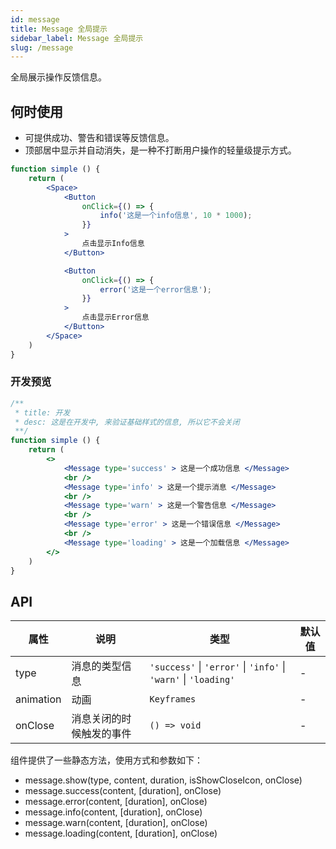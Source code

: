 ```yaml
---
id: message
title: Message 全局提示
sidebar_label: Message 全局提示
slug: /message
---
```


全局展示操作反馈信息。

## 何时使用

- 可提供成功、警告和错误等反馈信息。
- 顶部居中显示并自动消失，是一种不打断用户操作的轻量级提示方式。


```jsx live
function simple () {
    return (
        <Space>
            <Button
                onClick={() => {
                    info('这是一个info信息', 10 * 1000);
                }}
            >
                点击显示Info信息
            </Button>

            <Button
                onClick={() => {
                    error('这是一个error信息');
                }}
            >
                点击显示Error信息
            </Button>
        </Space>
    )
}

```

### 开发预览

```jsx live
/**
 * title: 开发
 * desc: 这是在开发中, 来验证基础样式的信息, 所以它不会关闭
 **/
function simple () {
    return (
        <>
            <Message type='success' > 这是一个成功信息 </Message>
            <br />
            <Message type='info' > 这是一个提示消息 </Message>
            <br />
            <Message type='warn' > 这是一个警告信息 </Message>
            <br />
            <Message type='error' > 这是一个错误信息 </Message>
            <br />
            <Message type='loading' > 这是一个加载信息 </Message>
        </>
    )
}

```

## API 

| 属性       | 说明                     | 类型                   | 默认值
|-----      |------                   |------                 |------------
|type      | 消息的类型信息             |  `'success'` \| `'error'` \| `'info'` \| `'warn'` \| `'loading'` | - 
|animation | 动画                      | `Keyframes`           | -
|onClose   | 消息关闭的时候触发的事件     | `() => void`          | -

组件提供了一些静态方法，使用方式和参数如下：

- message.show(type, content, duration, isShowCloseIcon, onClose)
- message.success(content, [duration], onClose)
- message.error(content, [duration], onClose)
- message.info(content, [duration], onClose)
- message.warn(content, [duration], onClose)
- message.loading(content, [duration], onClose)
